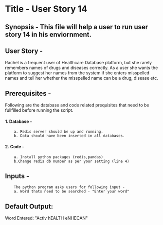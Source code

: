 # Title - User Story 14

## Synopsis - This file will help a user to run user story 14 in his enviornment.

## User Story - 
Rachel is a frequent user of Healthcare Database platform, but she rarely remembers names of drugs and diseases correctly. As a user she wants the platform to suggest her names from the system if she enters misspelled names and tell her whether the misspelled name can be a drug, disease etc.

## Prerequisites - 
Following are the database and code related prequisites that need to be fullfilled before running the script.

#### 1. Database - 	
		a. Redis server should be up and running.
		b. Data should have been inserted in all databases.

#### 2. Code - 	
		a. Install python packages (redis,pandas)
		b.Change redis db number as per your setting (line 4)
		

## Inputs - 
		The python program asks users for following input -
		a. Word thats need to be searched - "Enter your word"

## Default Output:
Word Entered: "Activ hEALTH eNHECAN"
